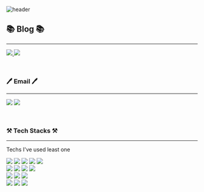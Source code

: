 ![header](https://capsule-render.vercel.app/api?type=waving&color=auto&height=300&section=header&text=Choi%20Ki%20Hun&animation=twinkling&fontSize=90)


## 📚 Blog 📚 
--- 

 [<img src="https://img.shields.io/badge/Tistory-000000?style=flat-square&logo=Tistory&logoColor=white"/> ](https://choiki923.tistory.com)   [<img src="https://img.shields.io/badge/Naver-03C75A?style=flat-square&logo=Naver&logoColor=white"/> ](https://blog.naver.com/rlgns923) 

</br>

### 🖊️ Email 🖊️
---
<img src="https://img.shields.io/badge/rlgns923@naver.com-03C75A?style=flat-square&logo=Naver&logoColor=white"/> <img src="https://img.shields.io/badge/kihun0923@gmail.com-EA4335?style=flat-square&logo=Gmail&logoColor=white"/> 

</br>

 
### ⚒️ Tech Stacks ⚒️

<!-- Line -->
___
Techs I've used least one <br/>

<img src="https://img.shields.io/badge/C-A8B9CC?style=flat-square&logo=C&logoColor=black"/> <img src="https://img.shields.io/badge/Python-3776AB?style=flat-square&logo=Python&logoColor=white"/> <img src="https://img.shields.io/badge/JAVA-1E8CBE?style=flat-square&logo=Java&logoColor=white"/> <img src="https://img.shields.io/badge/Spring-6DB33F?style=flat-square&logo=Spring&logoColor=white"/>  <img src="https://img.shields.io/badge/PHP-777BB4?style=flat-square&logo=PHP&logoColor=white"/> </br> <img src="https://img.shields.io/badge/iOS-000000?style=flat-square&logo=iOS&logoColor=white"/> <img src="https://img.shields.io/badge/SWift-F05138?style=flat-square&logo=Swift&logoColor=white"/> <img src="https://img.shields.io/badge/Android-3DDC84?style=flat-square&logo=Android&logoColor=white"/> <img src="https://img.shields.io/badge/Kotlin-7F52FF?style=flat-square&logo=Kotlin&logoColor=white"/> </br>  <img src="https://img.shields.io/badge/HTML-E34F26?style=flat-square&logo=HTML5&logoColor=white"/> <img src="https://img.shields.io/badge/CSS-1572B6?style=flat-square&logo=CSS3&logoColor=white"/> <img src="https://img.shields.io/badge/JavaScript-F7DF1E?style=flat-square&logo=JavaScript&logoColor=white"/> </br> <img src="https://img.shields.io/badge/Realm-39477F?style=flat-square&logo=Realm&logoColor=white"/> <img src="https://img.shields.io/badge/MySQL-4479A1?style=flat-square&logo=MySQL&logoColor=white"/> <img src="https://img.shields.io/badge/phpMyAdmin-6C78AF?style=flat-square&logo=phpMyAdmin&logoColor=white"/> 

<br/>



 
